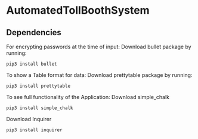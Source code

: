 # AutomatedTollBoothSystem
## Dependencies
For encrypting passwords at the time of input:
Download bullet package by running: 
```
pip3 install bullet
```
To show a Table format for data:
Download prettytable package by running:
```
pip3 install prettytable
```
To see full functionality of the Application:
Download simple_chalk
```console
pip3 install simple_chalk
```
Download Inquirer
```console
pip3 install inquirer
```
